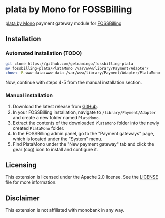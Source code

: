 # plata by Mono for FOSSBilling
[plata by Mono](https://monobank.ua/plata-by-mono) payment gateway module for [FOSSBilling](https://fossbilling.org)

## Installation

### Automated installation (TODO)
```bash
git clone https://github.com/getnamingo/fossbilling-plata
mv fossbilling-plata/PlataMono /var/www/library/Payment/Adapter/
chown -R www-data:www-data /var/www/library/Payment/Adapter/PlataMono
```

Now, continue with steps 4-5 from the manual installation section.

### Manual installation
1. Download the latest release from [GitHub](https://github.com/getnamingo/fossbilling-plata).
2. In your FOSSBilling installation, navigate to `/library/Payment/Adapter` and create a new folder named `PlataMono`.
3. Extract the contents of the downloaded `PlataMono` folder into the newly created `PlataMono` folder.
4. In the FOSSBilling admin panel, go to the "Payment gateways" page, which is located under the "System" menu.
5. Find PlataMono under the "New payment gateway" tab and click the gear (cog) icon to install and configure it.

## Licensing
This extension is licensed under the Apache 2.0 license. See the [LICENSE](LICENSE) file for more information.

## Disclaimer
This extension is not affiliated with monobank in any way.